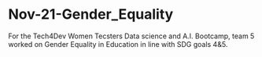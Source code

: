 # Nov-21-Gender_Equality

For the Tech4Dev Women Tecsters  Data science and A.I. Bootcamp, team 5 worked on Gender Equality in Education in line with SDG goals 4&5.
